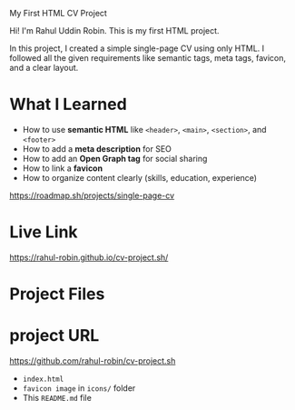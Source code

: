 My First HTML CV Project

Hi! I'm Rahul Uddin Robin. This is my first HTML project.

In this project, I created a simple single-page CV using only HTML. I followed all the given requirements like semantic tags, meta tags, favicon, and a clear layout.

# What I Learned

- How to use **semantic HTML** like `<header>`, `<main>`, `<section>`, and `<footer>`
- How to add a **meta description** for SEO
- How to add an **Open Graph tag** for social sharing
- How to link a **favicon**
- How to organize content clearly (skills, education, experience)

https://roadmap.sh/projects/single-page-cv

# Live Link
https://rahul-robin.github.io/cv-project.sh/

# Project Files
# project URL
https://github.com/rahul-robin/cv-project.sh

- `index.html`
- `favicon image` in `icons/` folder
- This `README.md` file

